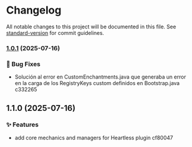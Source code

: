 # Changelog

All notable changes to this project will be documented in this file. See [standard-version](https://github.com/conventional-changelog/standard-version) for commit guidelines.

### [1.0.1](///compare/v1.1.0...v1.0.1) (2025-07-16)


### 🐛 Bug Fixes

* Solución al error en CustomEnchantments.java que generaba un error en la carga de los RegistryKeys custom definidos en Bootstrap.java c332265

## 1.1.0 (2025-07-16)


### ✨ Features

* add core mechanics and managers for Heartless plugin cf80047
